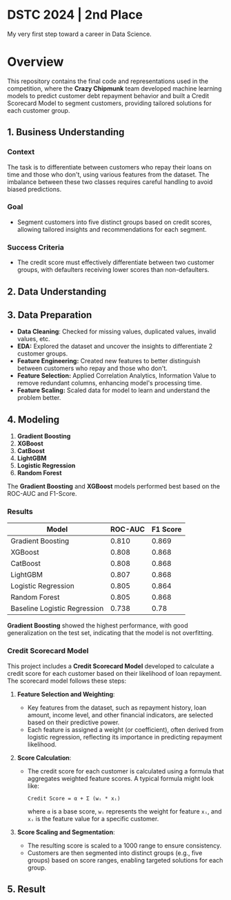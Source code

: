 # DSTC 2024 | 2nd Place 
My very first step toward a career in Data Science.

# Overview

This repository contains the final code and representations used in the competition, where the **Crazy Chipmunk** team developed machine learning models to predict customer debt repayment behavior and built a Credit Scorecard Model to segment customers, providing tailored solutions for each customer group.

## 1. Business Understanding

### Context
The task is to differentiate between customers who repay their loans on time and those who don't, using various features from the dataset. The imbalance between these two classes requires careful handling to avoid biased predictions.

### Goal
- Segment customers into five distinct groups based on credit scores, allowing tailored insights and recommendations for each segment.

### Success Criteria
- The credit score must effectively differentiate between two customer groups, with defaulters receiving lower scores than non-defaulters.

## 2. Data Understanding

## 3. Data Preparation
- **Data Cleaning**: Checked for missing values, duplicated values, invalid values, etc.
- **EDA:** Explored the dataset and uncover the insights to differentiate 2 customer groups.
- **Feature Engineering:** Created new features to better distinguish between customers who repay and those who don't.
- **Feature Selection:** Applied Correlation Analytics, Information Value to remove redundant columns, enhancing model's processing time.
- **Feature Scaling:** Scaled data for model to learn and understand the problem better.

## 4. Modeling
1. **Gradient Boosting**
2. **XGBoost**
3. **CatBoost**
4. **LightGBM**
5. **Logistic Regression**
6. **Random Forest**

The **Gradient Boosting** and **XGBoost** models performed best based on the ROC-AUC and F1-Score.

### Results

| Model                   | ROC-AUC | F1 Score |
|--------------------------|---------|----------|
| Gradient Boosting         | 0.810   | 0.869    |
| XGBoost                   | 0.808   | 0.868    |
| CatBoost                  | 0.808   | 0.868    |
| LightGBM                  | 0.807   | 0.868    |
| Logistic Regression       | 0.805   | 0.864    |
| Random Forest             | 0.805   | 0.868    |
| Baseline Logistic Regression       | 0.738   | 0.78    |


**Gradient Boosting** showed the highest performance, with good generalization on the test set, indicating that the model is not overfitting.

### Credit Scorecard Model

This project includes a **Credit Scorecard Model** developed to calculate a credit score for each customer based on their likelihood of loan repayment. The scorecard model follows these steps:

1. **Feature Selection and Weighting**: 
   - Key features from the dataset, such as repayment history, loan amount, income level, and other financial indicators, are selected based on their predictive power.
   - Each feature is assigned a weight (or coefficient), often derived from logistic regression, reflecting its importance in predicting repayment likelihood.

2. **Score Calculation**:
   - The credit score for each customer is calculated using a formula that aggregates weighted feature scores. A typical formula might look like:

     ```
     Credit Score = α + Σ (wᵢ * xᵢ)
     ```

     where `α` is a base score, `wᵢ` represents the weight for feature `xᵢ`, and `xᵢ` is the feature value for a specific customer.

3. **Score Scaling and Segmentation**:
   - The resulting score is scaled to a 1000 range to ensure consistency.
   - Customers are then segmented into distinct groups (e.g., five groups) based on score ranges, enabling targeted solutions for each group.

## 5. Result


